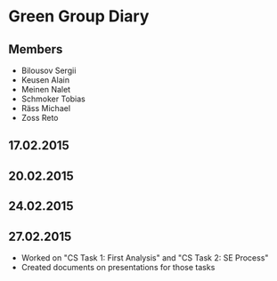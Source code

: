 # Green Group Diary
## Members
- Bilousov Sergii
- Keusen Alain
- Meinen Nalet
- Schmoker Tobias
- Räss Michael
- Zoss Reto

## 17.02.2015

## 20.02.2015

## 24.02.2015

## 27.02.2015
- Worked on "CS Task 1: First Analysis" and "CS Task 2: SE Process"
- Created documents on presentations for those tasks